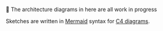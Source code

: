 🚧 The architecture diagrams in here are all work in progress

Sketches are written in [Mermaid](https://mermaid.js.org/syntax/c4.html) syntax for [C4 diagrams](https://c4model.com/).
